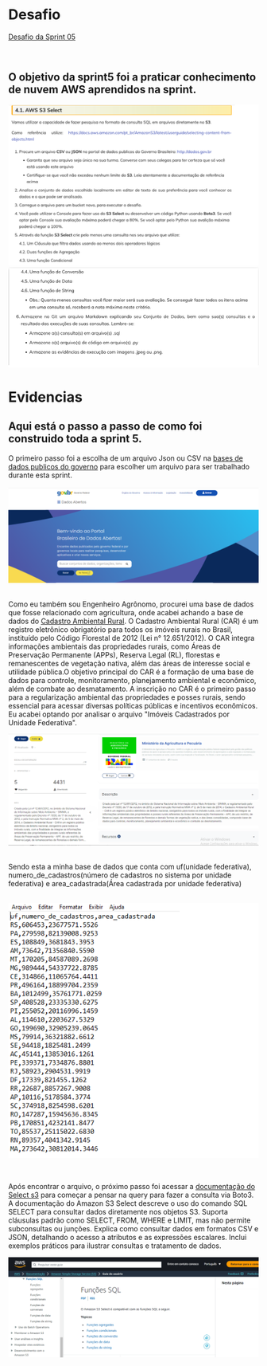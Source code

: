 # Desafio
[Desafio da Sprint 05](https://github.com/rafaelkabata/ProgramaBolsasPB/tree/main/Sprint%205/Desafio)

<br>

## O objetivo da sprint5 foi a praticar conhecimento de nuvem AWS aprendidos na sprint.

![Diagrama](https://github.com/rafaelkabata/ProgramaBolsasPB/blob/main/Sprint%205/evidencias/obj_desafio_1.png)
![Diagrama](https://github.com/rafaelkabata/ProgramaBolsasPB/blob/main/Sprint%205/evidencias/obj_desafio_2.png)
<br/>
</div>

# Evidencias

## Aqui está o passo a passo de como foi construido toda a sprint 5.

O primeiro passo foi a escolha de um arquivo Json ou CSV na [bases de dados publicos do governo](https://dados.gov.br/home) para escolher um arquivo para ser trabalhado durante esta sprint.<br><br>
![Diagrama](https://github.com/rafaelkabata/ProgramaBolsasPB/blob/main/Sprint%205/evidencias/dados_governo.png)
<br><br>

Como eu também sou Engenheiro Agrônomo, procurei uma base de dados que fosse relacionado com agricultura, onde acabei achando a base de dados do [Cadastro Ambiental Rural](https://dados.gov.br/dados/conjuntos-dados/cadastro-ambiental-rural1). O Cadastro Ambiental Rural (CAR) é um registro eletrônico obrigatório para todos os imóveis rurais no Brasil, instituído pelo Código Florestal de 2012 (Lei n° 12.651/2012). O CAR integra informações ambientais das propriedades rurais, como Áreas de Preservação Permanente (APPs), Reserva Legal (RL), florestas e remanescentes de vegetação nativa, além das áreas de interesse social e utilidade pública.O objetivo principal do CAR é a formação de uma base de dados para controle, monitoramento, planejamento ambiental e econômico, além de combate ao desmatamento. A inscrição no CAR é o primeiro passo para a regularização ambiental das propriedades e posses rurais, sendo essencial para acessar diversas políticas públicas e incentivos econômicos. Eu acabei optando por analisar o arquivo "Imóveis Cadastrados por Unidade Federativa". 
<br>

![Diagrama](https://github.com/rafaelkabata/ProgramaBolsasPB/blob/main/Sprint%205/evidencias/cadastro_area_rural.png)
<br><br>

Sendo esta a minha base de dados que conta com uf(unidade federativa), numero_de_cadastros(número de cadastros no sistema por unidade federativa) e area_cadastrada(Área cadastrada por unidade federativa) <br> <br>

![Diagrama](https://github.com/rafaelkabata/ProgramaBolsasPB/blob/main/Sprint%205/evidencias/imoveis_cadastrados_tabela.png)

<br>

Após encontrar o arquivo, o próximo passo foi acessar a [documentação do Select s3](https://docs.aws.amazon.com/pt_br/AmazonS3/latest/userguide/s3-select-sql-reference-select.html) para começar a pensar na query para fazer a consulta via Boto3. A documentação do Amazon S3 Select descreve o uso do comando SQL SELECT para consultar dados diretamente nos objetos S3. Suporta cláusulas padrão como SELECT, FROM, WHERE e LIMIT, mas não permite subconsultas ou junções. Explica como consultar dados em formatos CSV e JSON, detalhando o acesso a atributos e as expressões escalares. Inclui exemplos práticos para ilustrar consultas e tratamento de dados.
<br>


![Diagrama](https://github.com/rafaelkabata/ProgramaBolsasPB/blob/main/Sprint%205/evidencias/documentacao_aws.png)


